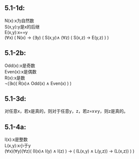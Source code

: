 ## 5.1-1d:
N(x):x为自然数\
S(x,y):y是x的后继\
E(x,y):x==y\
($\forall$x) ( N(x)$\rightarrow (\exists$y) ( S(x,y)$\wedge$ ($\forall$z) ( S(x,z) $\rightarrow$ E(y,z) ) )
## 5.1-2b:
Odd(x):x是奇数\
Even(x):x是偶数\
R(x):x是数\
$\neg$($\exists$x)( R(x)$\wedge$ Odd(x) $\wedge$ Even(x) ) )
## 5.1-3d:
对任意x，若x是真的，则对于任意y，z，若z=x$\vee$y，则z是真的。
## 5.1-4a:
I(x):x是整数\
L(x,y):x小于y\
($\forall$x)($\forall$y)($\forall$z)( (I(x)$\wedge$ I(y) $\wedge$ I(z) ) $\rightarrow$ ( (L(x,y) $\wedge$ L(y,z)) $\rightarrow$ (L(x,z)) ) )